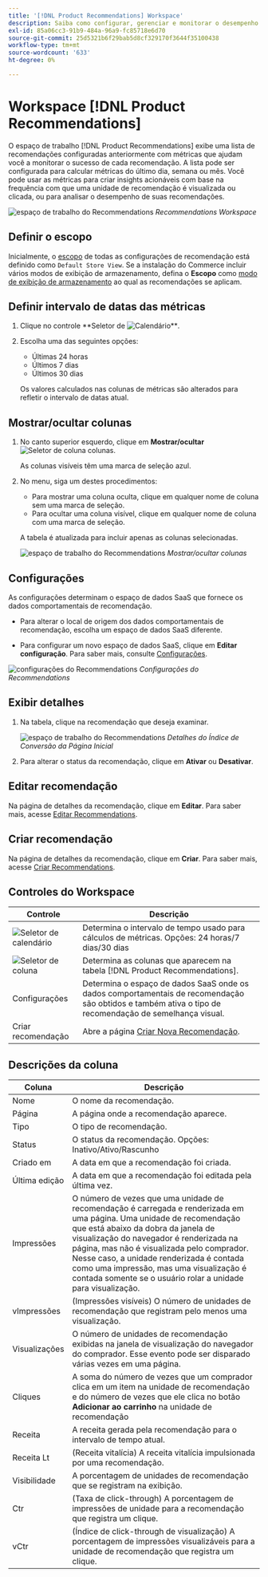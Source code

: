 ```yaml
---
title: '[!DNL Product Recommendations] Workspace'
description: Saiba como configurar, gerenciar e monitorar o desempenho de recomendações de produtos.
exl-id: 85a06cc3-91b9-484a-96a9-fc85718e6d70
source-git-commit: 25d5321b6f29bab5d8cf329170f3644f35100438
workflow-type: tm+mt
source-wordcount: '633'
ht-degree: 0%

---
```


# Workspace [!DNL Product Recommendations]

O espaço de trabalho [!DNL Product Recommendations] exibe uma lista de recomendações configuradas anteriormente com métricas que ajudam você a monitorar o sucesso de cada recomendação. A lista pode ser configurada para calcular métricas do último dia, semana ou mês. Você pode usar as métricas para criar insights acionáveis com base na frequência com que uma unidade de recomendação é visualizada ou clicada, ou para analisar o desempenho de suas recomendações.

![espaço de trabalho do Recommendations](assets/workspace.png)
_Recommendations Workspace_

## Definir o escopo

Inicialmente, o [escopo](https://experienceleague.adobe.com/docs/commerce-admin/start/setup/websites-stores-views.html) de todas as configurações de recomendação está definido como `Default Store View`. Se a instalação do Commerce incluir vários modos de exibição de armazenamento, defina o **Escopo** como [modo de exibição de armazenamento](https://experienceleague.adobe.com/docs/commerce-admin/start/setup/websites-stores-views.html#scope-settings) ao qual as recomendações se aplicam.

## Definir intervalo de datas das métricas

1. Clique no controle **Seletor de ![Calendário** ](assets/icon-calendar.png).

1. Escolha uma das seguintes opções:

   - Últimas 24 horas
   - Últimos 7 dias
   - Últimos 30 dias

   Os valores calculados nas colunas de métricas são alterados para refletir o intervalo de datas atual.

## Mostrar/ocultar colunas

1. No canto superior esquerdo, clique em **Mostrar/ocultar** ![Seletor de coluna](assets/icon-show-hide-columns.png) colunas.

   As colunas visíveis têm uma marca de seleção azul.

1. No menu, siga um destes procedimentos:

   - Para mostrar uma coluna oculta, clique em qualquer nome de coluna sem uma marca de seleção.
   - Para ocultar uma coluna visível, clique em qualquer nome de coluna com uma marca de seleção.

   A tabela é atualizada para incluir apenas as colunas selecionadas.

   ![espaço de trabalho do Recommendations](assets/workspace-select-columns.png)
   _Mostrar/ocultar colunas_

## Configurações

As configurações determinam o espaço de dados SaaS que fornece os dados comportamentais de recomendação.

- Para alterar o local de origem dos dados comportamentais de recomendação, escolha um espaço de dados SaaS diferente.

- Para configurar um novo espaço de dados SaaS, clique em **Editar configuração**. Para saber mais, consulte [Configurações](settings.md).

![configurações do Recommendations](assets/settings.png)
_Configurações do Recommendations_

## Exibir detalhes

1. Na tabela, clique na recomendação que deseja examinar.

   ![espaço de trabalho do Recommendations](assets/recommendation-detail.png)
   _Detalhes do Índice de Conversão da Página Inicial_

1. Para alterar o status da recomendação, clique em **Ativar** ou **Desativar**.

## Editar recomendação

Na página de detalhes da recomendação, clique em **Editar**. Para saber mais, acesse [Editar Recommendations](edit.md).

## Criar recomendação

Na página de detalhes da recomendação, clique em **Criar**. Para saber mais, acesse [Criar Recommendations](create.md).

## Controles do Workspace

| Controle | Descrição |
|---|---|
| ![Seletor de calendário](assets/icon-calendar.png) | Determina o intervalo de tempo usado para cálculos de métricas. Opções: 24 horas/7 dias/30 dias |
| ![Seletor de coluna](assets/icon-show-hide-columns.png) | Determina as colunas que aparecem na tabela [!DNL Product Recommendations]. |
| Configurações | Determina o espaço de dados SaaS onde os dados comportamentais de recomendação são obtidos e também ativa o tipo de recomendação de semelhança visual. |
| Criar recomendação | Abre a página [Criar Nova Recomendação](create.md). |

## Descrições da coluna

| Coluna | Descrição |
|---|---|
| Nome | O nome da recomendação. |
| Página | A página onde a recomendação aparece. |
| Tipo | O tipo de recomendação. |
| Status | O status da recomendação. Opções: Inativo/Ativo/Rascunho |
| Criado em | A data em que a recomendação foi criada. |
| Última edição | A data em que a recomendação foi editada pela última vez. |
| Impressões | O número de vezes que uma unidade de recomendação é carregada e renderizada em uma página. Uma unidade de recomendação que está abaixo da dobra da janela de visualização do navegador é renderizada na página, mas não é visualizada pelo comprador. Nesse caso, a unidade renderizada é contada como uma impressão, mas uma visualização é contada somente se o usuário rolar a unidade para visualização. |
| vImpressões | (Impressões visíveis) O número de unidades de recomendação que registram pelo menos uma visualização. |
| Visualizações | O número de unidades de recomendação exibidas na janela de visualização do navegador do comprador. Esse evento pode ser disparado várias vezes em uma página. |
| Cliques | A soma do número de vezes que um comprador clica em um item na unidade de recomendação e do número de vezes que ele clica no botão **Adicionar ao carrinho** na unidade de recomendação |
| Receita | A receita gerada pela recomendação para o intervalo de tempo atual. |
| Receita Lt | (Receita vitalícia) A receita vitalícia impulsionada por uma recomendação. |
| Visibilidade | A porcentagem de unidades de recomendação que se registram na exibição. |
| Ctr | (Taxa de click-through) A porcentagem de impressões de unidade para a recomendação que registra um clique. |
| vCtr | (Índice de click-through de visualização) A porcentagem de impressões visualizáveis para a unidade de recomendação que registra um clique. |
